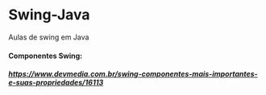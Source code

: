 # Swing-Java
Aulas de swing em Java

#### Componentes Swing:

##### https://www.devmedia.com.br/swing-componentes-mais-importantes-e-suas-propriedades/16113
